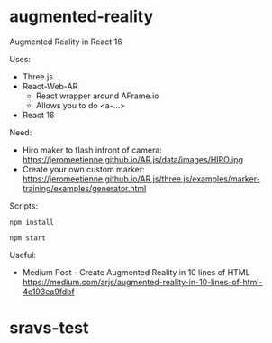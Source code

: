 # augmented-reality
Augmented Reality in React 16

Uses:
- Three.js
- React-Web-AR
  - React wrapper around AFrame.io
  - Allows you to do <a-...>
- React 16


Need: 
- Hiro maker to flash infront of camera: https://jeromeetienne.github.io/AR.js/data/images/HIRO.jpg
- Create your own custom marker:
https://jeromeetienne.github.io/AR.js/three.js/examples/marker-training/examples/generator.html

Scripts:

```npm install```

```npm start```

Useful:
- Medium Post - Create Augmented Reality in 10 lines of HTML https://medium.com/arjs/augmented-reality-in-10-lines-of-html-4e193ea9fdbf
# sravs-test
